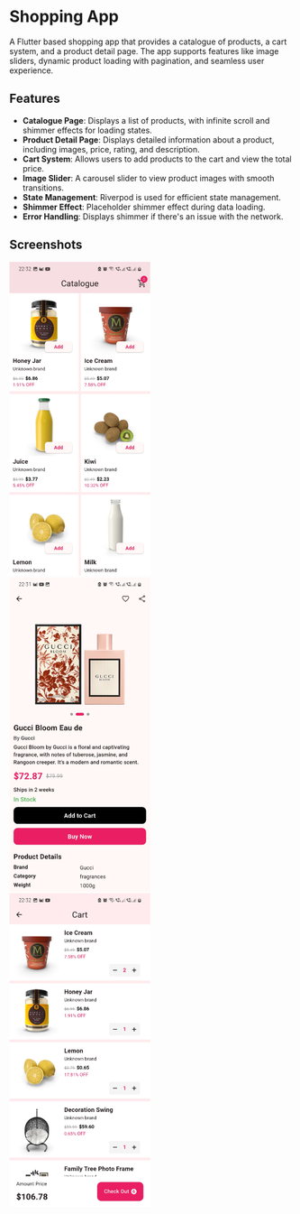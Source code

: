 # Shopping App

A Flutter based shopping app that provides a catalogue of products, a cart system, and a product detail page. The app supports features like image sliders, dynamic product loading with pagination, and seamless user experience.

## Features

- **Catalogue Page**: Displays a list of products, with infinite scroll and shimmer effects for loading states.
- **Product Detail Page**: Displays detailed information about a product, including images, price, rating, and description.
- **Cart System**: Allows users to add products to the cart and view the total price.
- **Image Slider**: A carousel slider to view product images with smooth transitions.
- **State Management**: Riverpod is used for efficient state management.
- **Shimmer Effect**: Placeholder shimmer effect during data loading.
- **Error Handling**: Displays shimmer if there's an issue with the network.

## Screenshots

<img src="./screenshots/1.jpg" alt="Catalogue page" width="250">&nbsp;&nbsp;&nbsp;
<img src="./screenshots/2.jpg" alt="Product page" width="250">&nbsp;&nbsp;&nbsp;
<img src="./screenshots/3.jpg" alt="Cart page" width="250">&nbsp;&nbsp;&nbsp;
